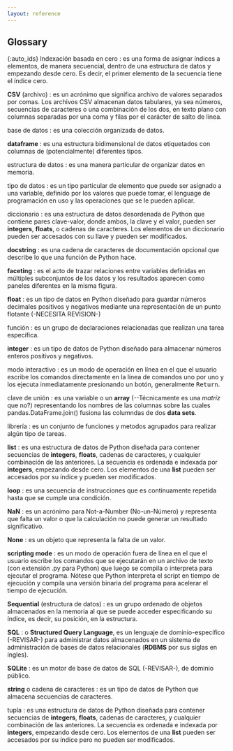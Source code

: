 ```yaml
---
layout: reference
---
```


## Glossary

{:auto_ids}
Indexación basada en cero
:   es una forma de asignar índices a elementos, de manera secuencial, dentro de una 
    estructura de datos y empezando desde cero. Es decir, el primer elemento de la 
    secuencia tiene el índice cero.

__CSV__ (archivo)
:   es un acrónimo que significa archivo de valores separados por comas. Los archivos CSV 
    almacenan datos tabulares, ya sea números, secuencias de caracteres o una combinación
    de los dos, en texto plano con columnas separadas por una coma y filas por el carácter
    de salto de línea.

base de datos
:   es una colección organizada de datos.

__dataframe__
:   es una estructura bidimensional de datos etiquetados con columnas de (potencialmente) 
    diferentes tipos.

estructura de datos
:   es una manera particular de organizar datos en memoria.

tipo de datos
:   es un tipo particular de elemento que puede ser asignado a una variable, definido
    por los valores que puede tomar, el lenguage de programación en uso y las operaciones
    que se le pueden aplicar.

diccionario
:   es una estructura de datos desordenada de Python que contiene pares clave-valor, donde
    ambos, la clave y el valor, pueden ser __integers__, __floats__, o cadenas de caracteres. Los
    elementos de un diccionario pueden ser accesados con su llave y pueden ser modificados.

__docstring__
:   es una cadena de caracteres de documentación opcional que describe lo que una función
    de Python hace.

__faceting__
:   es el acto de trazar relaciones entre variables definidas en múltiples subconjuntos 
    de los datos y los resultados aparecen como paneles diferentes en la misma figura.

__float__
:   es un tipo de datos en Python diseñado para guardar números decimales positivos y
    negativos mediante una representación de un punto flotante (-NECESITA REVISION-)

función
:   es un grupo de declaraciones relacionadas que realizan una tarea específica.

__integer__
:   es un tipo de datos de Python diseñado para almacenar números enteros positivos y negativos.

modo interactivo
:   es un modo de operación en línea en el que el usuario escribe los comandos directamente 
    en la línea de comandos uno por uno y los ejecuta inmediatamente presionando un botón, 
    generalmente <kbd>Return</kbd>.

clave de unión
:   es una variable o un __array__ (--Técnicamente es una _matríz_ que no?) representando los nombres de las columnas sobre las cuales pandas.DataFrame.join() fusiona las columndas de dos __data sets__.


librería
:   es un conjunto de funciones y metodos agrupados para realizar algún tipo de tareas.


__list__
:   es una estructura de datos de Python diseñada para contener secuencias de __integers__,
    __floats__, cadenas de caracteres, y cualquier combinación de las anteriores. La
    secuencia es ordenada e indexada por __integers__, empezando desde cero. Los elementos
    de una __list__ pueden ser accesados por su índice y pueden ser modificados.

__loop__
:   es una secuencia de instrucciones que es continuamente repetida hasta que se 
    cumple una condición.

__NaN__
:   es un acrónimo para Not-a-Number (No-un-Número) y representa que falta un valor o
    que la calculación no puede generar un resultado significativo.

__None__
:   es un objeto que representa la falta de un valor.

__scripting mode__
:    es un modo de operación fuera de línea en el que el usuario escribe los comandos que 
    se ejecutarán en un archivo de texto (con extensión .py para Python) que luego se 
    compila o interpreta para ejecutar el programa. Nótese que Python interpreta el script 
    en tiempo de ejecución y compila una versión binaria del programa para acelerar el 
    tiempo de ejecución.

__Sequential__ (estructura de datos)
:   es un grupo ordenado de objetos almacenados en la memoria al que se puede acceder 
    especificando su índice, es decir, su posición, en la estructura.

__SQL__
:   o __Structured Query Language__, es un lenguaje de dominio-específico (-REVISAR-) para 
    administrar datos almacenados en un sistema de administración de bases de 
    datos relacionales (__RDBMS__ por sus siglas en íngles).
    
__SQLite__
:   es un motor de base de datos de SQL (-REVISAR-), de dominio público.

__string__ o cadena de caracteres
:   es un tipo de datos de Python que almacena secuencias de caracteres.

tupla
:   es una estructura de datos de Python diseñada para contener secuencias de __integers__,
    __floats__, cadenas de caracteres, y cualquier combinación de las anteriores. La
    secuencia es ordenada e indexada por __integers__, empezando desde cero. Los elementos
    de una __list__ pueden ser accesados por su índice pero no pueden ser modificados.
